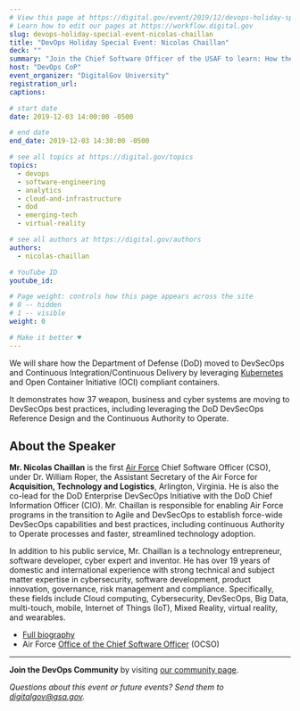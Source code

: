 ```yaml
---
# View this page at https://digital.gov/event/2019/12/devops-holiday-special-event-nicolas-chaillan
# Learn how to edit our pages at https://workflow.digital.gov
slug: devops-holiday-special-event-nicolas-chaillan
title: "DevOps Holiday Special Event: Nicolas Chaillan"
deck: ""
summary: "Join the Chief Software Officer of the USAF to learn: How the DoD moved to Kubernetes and Istio."
host: "DevOps CoP"
event_organizer: "DigitalGov University"
registration_url: 
captions: 

# start date
date: 2019-12-03 14:00:00 -0500

# end date
end_date: 2019-12-03 14:30:00 -0500

# see all topics at https://digital.gov/topics
topics: 
  - devops
  - software-engineering
  - analytics
  - cloud-and-infrastructure
  - dod
  - emerging-tech
  - virtual-reality

# see all authors at https://digital.gov/authors
authors: 
  - nicolas-chaillan

# YouTube ID
youtube_id: 

# Page weight: controls how this page appears across the site
# 0 -- hidden
# 1 -- visible
weight: 0

# Make it better ♥
---
```


We will share how the Department of Defense (DoD) moved to DevSecOps and Continuous Integration/Continuous Delivery by leveraging [Kubernetes](https://software.af.mil/training/kubernetes/) and Open Container Initiative (OCI) compliant containers.

It demonstrates how 37 weapon, business and cyber systems are moving to DevSecOps best practices, including leveraging the DoD DevSecOps Reference Design and the Continuous Authority to Operate.

## About the Speaker

**Mr. Nicolas Chaillan** is the first [Air Force](https://www.af.mil/) Chief Software Officer (CSO), under Dr. William Roper, the Assistant Secretary of the Air Force for **Acquisition, Technology and Logistics**, Arlington, Virginia. He is also the co-lead for the DoD Enterprise DevSecOps Initiative with the DoD Chief Information Officer (CIO). Mr. Chaillan is responsible for enabling Air Force programs in the transition to Agile and DevSecOps to establish force-wide DevSecOps capabilities and best practices, including continuous Authority to Operate processes and faster, streamlined technology adoption.

In addition to his public service, Mr. Chaillan is a technology entrepreneur, software developer, cyber expert and inventor. He has over 19 years of domestic and international experience with strong technical and subject matter expertise in cybersecurity, software development, product innovation, governance, risk management and compliance. Specifically, these fields include Cloud computing, Cybersecurity, DevSecOps, Big Data, multi-touch, mobile, Internet of Things (IoT), Mixed Reality, virtual reality, and wearables.

* [Full biography](https://www.af.mil/About-Us/Biographies/Display/Article/1926281/nicolas-m-chaillan/)
* Air Force [Office of the Chief Software Officer](https://software.af.mil/) (OCSO)

---

**Join the DevOps Community** by visiting [our community page](https://digital.gov/communities/devops/).

_Questions about this event or future events? Send them to [digitalgov@gsa.gov](mailto:digitalgov@gsa.gov)._
